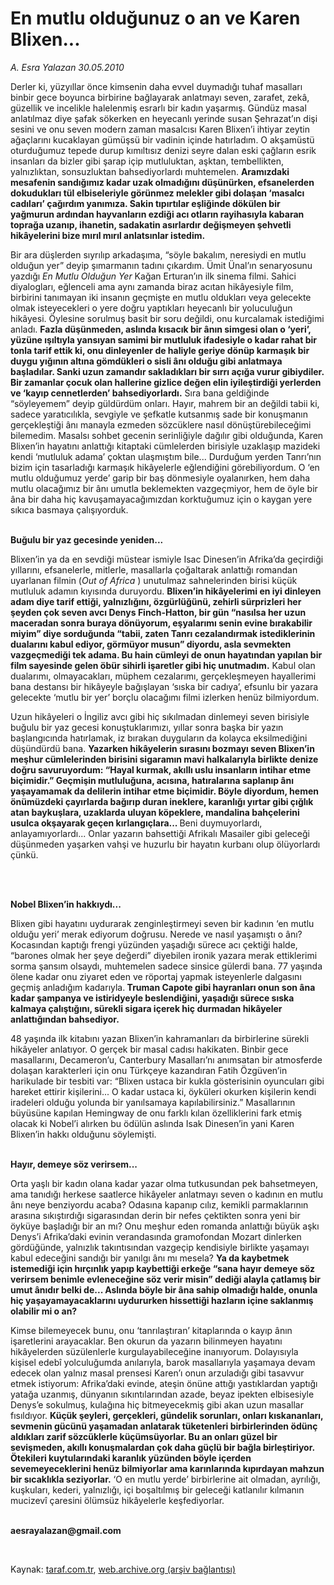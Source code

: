 # En mutlu olduğunuz o an ve Karen Blixen...

*A. Esra Yalazan 30.05.2010*

<div class="yazi"><p>Derler ki, yüzyıllar önce kimsenin daha evvel duymadığı tuhaf masalları binbir gece boyunca birbirine bağlayarak anlatmayı seven, zarafet, zekâ, güzellik ve incelikle halelenmiş esrarlı bir kadın yaşarmış. Gündüz masal anlatılmaz diye şafak sökerken en heyecanlı yerinde susan Şehrazat’ın dişi sesini ve onu seven modern zaman masalcısı Karen Blixen’i ihtiyar zeytin ağaçlarını kucaklayan gümüşsü bir vadinin içinde hatırladım. O akşamüstü oturduğumuz tepede durup kımıltısız denizi seyre dalan eski çağların esrik insanları da bizler gibi şarap içip mutluluktan, aşktan, tembellikten, yalnızlıktan, sonsuzluktan bahsediyorlardı muhtemelen. <b>Aramızdaki mesafenin sandığımız kadar uzak olmadığını düşünürken, efsanelerden dokudukları tül elbiseleriyle görünmez melekler gibi dolaşan ‘masalcı cadıları’ çağırdım yanımıza. Sakin tıpırtılar eşliğinde dökülen bir yağmurun ardından hayvanların ezdiği acı otların rayihasıyla kabaran toprağa uzanıp, ihanetin, sadakatin asırlardır değişmeyen şehvetli hikâyelerini bize mırıl mırıl anlatsınlar istedim. </b></p>
<p>Bir ara düşlerden sıyrılıp arkadaşıma, “söyle bakalım, neresiydi en mutlu olduğun yer” deyip şımarmanın tadını çıkardım. Ümit Ünal’ın senaryosunu yazdığı <i>En Mutlu Olduğun Yer</i> Kağan Erturan’ın ilk sinema filmi. Sahici diyalogları, eğlenceli ama aynı zamanda biraz acıtan hikâyesiyle film, birbirini tanımayan iki insanın geçmişte en mutlu oldukları veya gelecekte olmak isteyecekleri o yere doğru yaptıkları heyecanlı bir yoluculuğun hikâyesi. Öylesine sorulmuş basit bir soru değildi, onu kurcalamak istediğimi anladı. <b>Fazla düşünmeden, aslında kısacık bir ânın simgesi olan o ‘yeri’, yüzüne ışıltıyla yansıyan samimi bir mutluluk ifadesiyle o kadar rahat bir tonla tarif ettik ki, onu dinleyenler de haliyle geriye dönüp karmaşık bir duygu yığının altına gömdükleri o sisli ânı olduğu gibi anlatmaya başladılar. Sanki uzun zamandır sakladıkları bir sırrı açığa vurur gibiydiler. Bir zamanlar çocuk olan hallerine gizlice değen elin iyileştirdiği yerlerden ve ‘kayıp cennetlerden’ bahsediyorlardı.</b> Sıra bana geldiğinde “söyleyemem” deyip güldürdüm onları. Hayır, mahrem bir an değildi tabii ki, sadece yaratıcılıkla, sevgiyle ve şefkatle kutsanmış sade bir konuşmanın gerçekleştiği ânı manayla ezmeden sözcüklere nasıl dönüştürebileceğimi bilemedim. Masalsı sohbet gecenin serinliğiyle dağılır gibi olduğunda, Karen Blixen’in hayatını anlattığı kitaptaki cümlelerden birisiyle uzaklaşıp mazideki kendi ‘mutluluk adama’ çoktan ulaşmıştım bile... Durduğum yerden Tanrı’nın bizim için tasarladığı karmaşık hikâyelerle eğlendiğini görebiliyordum. O ‘en mutlu olduğumuz yerde’ garip bir baş dönmesiyle oyalanırken, hem daha mutlu olacağımız bir ânı umutla beklemekten vazgeçmiyor, hem de öyle bir âna bir daha hiç kavuşamayacağımızdan korktuğumuz için o kaygan yere sıkıca basmaya çalışıyorduk. </p>
<p><b><br/>Buğulu bir yaz gecesinde yeniden...</b></p>
<p>Blixen’in ya da en sevdiği müstear ismiyle Isac Dinesen’in Afrika’da geçirdiği yıllarını, efsanelerle, mitlerle, masallarla çoğaltarak anlattığı romandan uyarlanan filmin (<i>Out of Africa</i> ) unutulmaz sahnelerinden birisi küçük mutluluk adamın kıyısında duruyordu. <b>Blixen’in hikâyelerimi en iyi dinleyen adam diye tarif ettiği, yalnızlığını, özgürlüğünü, zehirli sürprizleri her şeyden çok seven avcı Denys Finch-Hatton, bir gün “nasılsa her uzun maceradan sonra buraya dönüyorum, eşyalarımı senin evine bırakabilir miyim” diye sorduğunda “tabii, zaten Tanrı cezalandırmak istediklerinin dualarını kabul ediyor, görmüyor musun” diyordu, asla sevmekten vazgeçmediği tek adama. Bu hain cümleyi de onun hayatından yapılan bir film sayesinde gelen öbür sihirli işaretler gibi hiç unutmadım.</b> Kabul olan dualarımı, olmayacakları, müphem cezalarımı, gerçekleşmeyen hayallerimi bana destansı bir hikâyeyle bağışlayan ‘sıska bir cadıya’, efsunlu bir yazara gelecekte ‘mutlu bir yer’ borçlu olacağımı filmi izlerken henüz bilmiyordum. </p>
<p>Uzun hikâyeleri o İngiliz avcı gibi hiç sıkılmadan dinlemeyi seven birisiyle buğulu bir yaz gecesi konuştuklarımızı, yıllar sonra başka bir yazın başlangıcında hatırlamak, iz bırakan duyguların da kolayca eksilmediğini düşündürdü bana. <b>Yazarken hikâyelerin sırasını bozmayı seven Blixen’in meşhur cümlelerinden birisini sigaramın mavi halkalarıyla birlikte denize doğru savuruyordum: “Hayal kurmak, akıllı uslu insanların intihar etme biçimidir.” Geçmişin mutluluğuna, acısına, hatıralarına saplanıp ânı yaşayamamak da delilerin intihar etme biçimidir. Böyle diyordum, hemen önümüzdeki çayırlarda bağırıp duran ineklere, karanlığı yırtar gibi çığlık atan baykuşlara, uzaklarda uluyan köpeklere, mandalina bahçelerini usulca okşayarak geçen kırlangıçlara... </b>Beni duymuyorlardı, anlayamıyorlardı... Onlar yazarın bahsettiği Afrikalı Masailer gibi geleceği düşünmeden yaşarken vahşi ve huzurlu bir hayatın kurbanı olup ölüyorlardı çünkü. </p>
<p><b> </b></p>
<p><b><br/>Nobel Blixen’in hakkıydı...</b></p>
<p>Blixen gibi hayatını uydurarak zenginleştirmeyi seven bir kadının ‘en mutlu olduğu yeri’ merak ediyorum doğrusu. Nerede ve nasıl yaşamıştı o ânı? Kocasından kaptığı frengi yüzünden yaşadığı sürece acı çektiği halde, “barones olmak her şeye değerdi” diyebilen ironik yazara merak ettiklerimi sorma şansım olsaydı, muhtemelen sadece sinsice gülerdi bana. 77 yaşında ölene kadar onu ziyaret eden ve röportaj yapmak isteyenlerle dalgasını geçmiş anladığım kadarıyla.<b> Truman Capote gibi hayranları onun son âna kadar şampanya ve istiridyeyle beslendiğini, yaşadığı sürece sıska kalmaya çalıştığını, sürekli sigara içerek hiç durmadan hikâyeler anlattığından bahsediyor. </b></p>
<p>48 yaşında ilk kitabını yazan Blixen’in kahramanları da birbirlerine sürekli hikâyeler anlatıyor. O gerçek bir masal cadısı hakikaten. Binbir gece masallarını, Decameron’u, Canterbury Masalları’nı anımsatan bir atmosferde dolaşan karakterleri için onu Türkçeye kazandıran Fatih Özgüven’in harikulade bir tesbiti var: “Blixen ustaca bir kukla gösterisinin oyuncuları gibi hareket ettirir kişilerini... O kadar ustaca ki, öyküleri okurken kişilerin kendi iradeleri olduğu yolunda bir yanılsamaya kapılabilirsiniz.” Masallarının büyüsüne kapılan Hemingway de onu farklı kılan özelliklerini fark etmiş olacak ki Nobel’i alırken bu ödülün aslında Isak Dinesen’in yani Karen Blixen’in hakkı olduğunu söylemişti. </p>
<p><b><br/>Hayır, demeye söz verirsem... </b></p>
<p>Orta yaşlı bir kadın olana kadar yazar olma tutkusundan pek bahsetmeyen, ama tanıdığı herkese saatlerce hikâyeler anlatmayı seven o kadının en mutlu ânı neye benziyordu acaba? Odasına kapanıp cılız, kemikli parmaklarının arasına sıkıştırdığı sigarasından derin bir nefes çektikten sonra yeni bir öyküye başladığı bir an mı? Onu meşhur eden romanda anlattığı büyük aşkı Denys’i Afrika’daki evinin verandasında gramofondan Mozart dinlerken gördüğünde, yalnızlık takıntısından vazgeçip kendisiyle birlikte yaşamayı kabul edeceğini sandığı bir yanılgı ânı mı mesela? <b>Ya da kaybetmek istemediği için hırçınlık yapıp kaybettiği erkeğe “sana hayır demeye söz verirsem benimle evleneceğine söz verir misin” dediği alayla çatlamış bir umut ânıdır belki de... Aslında böyle bir âna sahip olmadığı halde, onunla hiç yaşayamayacaklarını uydururken hissettiği hazların içine saklanmış olabilir mi o an? </b></p>
<p>Kimse bilemeyecek bunu, onu ‘tanrılaştıran’ kitaplarında o kayıp ânın işaretlerini arayacaklar. Ben okurun da yazarın bilinmeyen hayatını hikâyelerden süzülenlerle kurgulayabileceğine inanıyorum. Dolayısıyla kişisel edebî yolculuğumda anılarıyla, barok masallarıyla yaşamaya devam edecek olan yalnız masal prensesi Karen’ı onun arzuladığı gibi tasavvur etmek istiyorum: Afrika’daki evinde, ateşin önüne attığı yastıklardan yaptığı yatağa uzanmış, dünyanın sıkıntılarından azade, beyaz ipekten elbisesiyle Denys’e sokulmuş, kulağına hiç bitmeyecekmiş gibi akan uzun masallar fısıldıyor. <b>Küçük şeyleri, gerçekleri, gündelik sorunları, onları kıskananları, sevmenin gücünü yaşamadan anlatarak tüketenleri birbirlerinden ödünç aldıkları zarif sözcüklerle küçümsüyorlar. Bu an onları güzel bir sevişmeden, akıllı konuşmalardan çok daha güçlü bir bağla birleştiriyor. Ötekileri kuytularındaki karanlık yüzünden böyle içerden sevemeyeceklerini henüz bilmiyorlar ama karınlarında kıpırdayan mahzun bir sıcaklıkla seziyorlar.</b> ‘O en mutlu yerde’ birbirlerine ait olmadan, ayrılığı, kuşkuları, kederi, yalnızlığı, içi boşaltılmış bir geleceği katlanılır kılmanın mucizevî çaresini ölümsüz hikâyelerle keşfediyorlar. </p>
<p><b><br/>aesrayalazan@gmail.com</b></p>
<p><b> </b></p></div>

Kaynak: [taraf.com.tr](http://www.taraf.com.tr:80/a-esra-yalazan/makale-en-mutlu-oldugunuz-o-an-ve-karen-blixen.htm), [web.archive.org (arşiv bağlantısı)](http://web.archive.org/web/20100616160257/http://www.taraf.com.tr:80/a-esra-yalazan/makale-en-mutlu-oldugunuz-o-an-ve-karen-blixen.htm)

